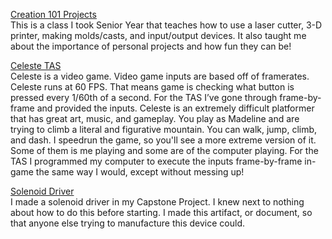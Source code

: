 [Creation 101 Projects](creation101.md)  
This is a class I took Senior Year that teaches how to use a laser cutter, 3-D printer, making molds/casts, and input/output devices. It also taught me about the importance of personal projects and how fun they can be!

[Celeste TAS](celeste.md)  
Celeste is a video game. Video game inputs are based off of framerates. Celeste runs at 60 FPS. That means game is checking what button is pressed every 1/60th of a second. For the TAS I’ve gone through frame-by-frame and provided the inputs. Celeste is an extremely difficult platformer that has great art, music, and gameplay. You play as Madeline and are trying to climb a literal and figurative mountain. You can walk, jump, climb, and dash. I speedrun the game, so you'll see a more extreme version of it. Some of them is me playing and some are of the computer playing. For the TAS I programmed my computer to execute the inputs frame-by-frame in-game the same way I would, except without messing up!

[Solenoid Driver](AutomationSubsystem.pdf)  
I made a solenoid driver in my Capstone Project. I knew next to nothing about how to do this before starting.
I made this artifact, or document, so that anyone else trying to manufacture this device could.
